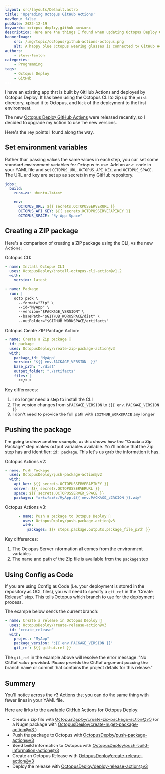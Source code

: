 ```yaml
---
layout: src/layouts/Default.astro
title: 'Upgrading Octopus GitHub Actions'
navMenu: false
pubDate: 2022-12-19
keywords: octopus deploy,github actions
description: Here are the things I found when updating Octopus Deploy GitHub Actions to v3.
bannerImage:
    src: /img/topic/octopus/github-actions-octopus.png
    alt: A happy blue Octopus wearing glasses is connected to GitHub Actions
authors:
    - steve-fenton
categories:
    - Programming
tags:
    - Octopus Deploy
    - GitHub
---
```


I have an existing app that is built by GitHub Actions and deployed by Octopus Deploy. It has been using the Octopus CLI to zip up the `/dist` directory, upload it to Octopus, and kick of the deployment to the first environment.

The new [Octopus Deploy GitHub Actions](https://octopus.com/blog/github-actions-for-octopus-deploy-v3) were released recently, so I decided to upgrade my Action to use the new versions.

Here's the key points I found along the way.

## Set environment variables

Rather than passing values the same values in each step, you can set some standard environment variables for Octopus to use. Add an `env:` node in your YAML file and set `OCTOPUS_URL`, `OCTOPUS_API_KEY`, and `OCTOPUS_SPACE`. The URL and key are set up as secrets in my GitHub repository.

```yaml
jobs:
  build:
    runs-on: ubuntu-latest

    env:
      OCTOPUS_URL: ${{ secrets.OCTOPUSSERVERURL }}
      OCTOPUS_API_KEY: ${{ secrets.OCTOPUSSERVERAPIKEY }}
      OCTOPUS_SPACE: "My App Space"
```

## Creating a ZIP package

Here's a comparison of creating a ZIP package using the CLI, vs the new Actions:

Octopus CLI:

```yaml
- name: Install Octopus CLI
  uses: OctopusDeploy/install-octopus-cli-action@v1.2
  with:
    version: latest

- name: Package
  run: |
    octo pack \
      --format="Zip" \
      --id="MyApp" \
      --version="$PACKAGE_VERSION" \
      --basePath="$GITHUB_WORKSPACE/dist" \
      --outFolder="$GITHUB_WORKSPACE/artifacts"
```

Octopus Create ZIP Package Action:

```yaml
- name: Create a Zip package 🐙
  id: package
  uses: OctopusDeploy/create-zip-package-action@v3
  with:
    package_id: 'MyApp'
    version: "${{ env.PACKAGE_VERSION  }}"
    base_path: "./dist"
    output_folder: "./artifacts"
    files: |
      **/*.*
```

Key differences:

1. I no longer need a step to install the CLI
2. The version changes from `$PACKAGE_VERSION` to `${{ env.PACKAGE_VERSION }}`
3. I don't need to provide the full path with `$GITHUB_WORKSPACE` any longer

## Pushing the package

I'm going to show another example, as this shows how the "Create a Zip Package" step makes output variables available. You'll notice that the Zip step has and identifier: `id: package`. This let's us grab the information it has.

Octopus Actions v2:

```yaml
- name: Push Package
  uses: OctopusDeploy/push-package-action@v2
  with:
    api_key: ${{ secrets.OCTOPUSSERVERAPIKEY }}
    server: ${{ secrets.OCTOPUSSERVERURL }}
    space: ${{ secrets.OCTOPUSSERVER_SPACE }}
    packages: "artifacts/MyApp.${{ env.PACKAGE_VERSION }}.zip"
```

Octopus Actions v3:

```yaml
      - name: Push a package to Octopus Deploy 🐙
        uses: OctopusDeploy/push-package-action@v3
        with:
          packages: ${{ steps.package.outputs.package_file_path }}
```

Key differences:

1. The Octopus Server information all comes from the environment variables
2. The name and path of the Zip file is available from the `package` step

## Using Config as Code

If you are using Config as Code (i.e. your deployment is stored in the repository as OCL files), you will need to specify a `git_ref` in the "Create Release" step. This tells Octopus which branch to use for the deployment process.

The example below sends the current branch:

```yaml
- name: Create a release in Octopus Deploy 🐙
  uses: OctopusDeploy/create-release-action@v3
  id: "create_release"
  with:
    project: "MyApp"
    package_version: "${{ env.PACKAGE_VERSION }}"
    git_ref: ${{ github.ref }}
```

The `git_ref` in the example above will resolve the error message: "No GitRef value provided. Please provide the GitRef argument passing the branch name or commit that contains the project details for this release."

## Summary

You'll notice across the v3 Actions that you can do the same thing with fewer lines in your YAML file.

Here are links to the available GitHub Actions for Octopus Deploy:

- Create a zip file with [OctopusDeploy/create-zip-package-action@v3](https://github.com/marketplace/actions/create-zip-package-for-octopus-deploy) (or a Nuget package with [OctopusDeploy/create-nuget-package-action@v3
](https://github.com/marketplace/actions/create-nuget-package-for-octopus-deploy))
- Push the package to Octopus with [OctopusDeploy/push-package-action@v3](https://github.com/marketplace/actions/push-package-to-octopus-deploy)
- Send build information to Octopus with [OctopusDeploy/push-build-information-action@v3](https://github.com/marketplace/actions/push-build-information-to-octopus-deploy)
- Create an Octopus Release with [OctopusDeploy/create-release-action@v3](https://github.com/marketplace/actions/create-release-in-octopus-deploy)
- Deploy the release with [OctopusDeploy/deploy-release-action@v3](https://github.com/marketplace/actions/deploy-a-release-in-octopus-deploy)